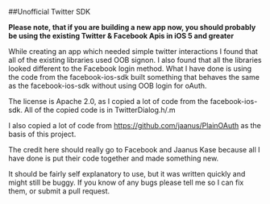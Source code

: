 ##Unofficial Twitter SDK

**Please note, that if you are building a new app now, you should probably be using the existing Twitter & Facebook Apis in iOS 5 and greater**

While creating an app which needed simple twitter interactions I found that all of the existing libraries used OOB signon. I also found that all the libraries looked different to the Facebook login method. What I have done is using the code from the facebook-ios-sdk built something that behaves the same as the facebook-ios-sdk without using OOB login for oAuth. 

The license is Apache 2.0, as I copied a lot of code from the facebook-ios-sdk. All of the copied code is in TwitterDialog.h/.m

I also copied a lot of code from https://github.com/jaanus/PlainOAuth as the basis of this project. 

The credit here should really go to Facebook and Jaanus Kase because all I have done is put their code together and made something new.

It should be fairly self explanatory to use, but it was written quickly and might still be buggy. If you know of any bugs please tell me so I can fix them, or submit a pull request. 